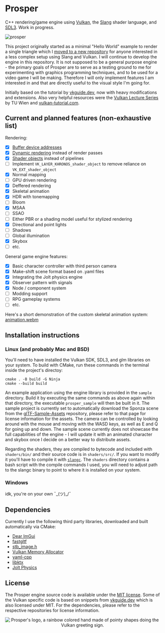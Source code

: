 # Prosper
C++ rendering/game engine using [Vulkan](https://www.vulkan.org/), the [Slang](https://shader-slang.com/) shader language, and [SDL3](https://wiki.libsdl.org/SDL3/FrontPage). Work in progress.

![prosper](https://github.com/user-attachments/assets/4e6cc111-e4b5-4894-8a68-e53faa229e4a)

This project originally started as a minimal "Hello World" example to render a single triangle which I [moved to a new repository](https://github.com/tracefree/vulkan-triangle-sdl-slang) for anyone interested in a less complex setup using Slang and Vulkan. I will continue to develop the engine in this repository. It is not supposed to be a general purpose engine - the primary goals of Prosper are to serve as a testing ground to me for experimenting with graphics programming techniques, and to be used for a video game I will be making. Therefore I will only implement features I am interested in and that are directly useful to the visual style I'm going for.

Initially based on the tutorial by [vkguide.dev](https://vkguide.dev), now with heavy modifications and extensions. Also very helpful resources were the [Vulkan Lecture Series](https://www.youtube.com/playlist?list=PLmIqTlJ6KsE1Jx5HV4sd2jOe3V1KMHHgn) by TU Wien and [vulkan-tutorial.com](https://vulkan-tutorial.com/).

## Current and planned features (non-exhaustive list)
Rendering:
- [x] [Buffer device addresses](https://docs.vulkan.org/samples/latest/samples/extensions/buffer_device_address/README.html)
- [X] [Dynamic rendering](https://docs.vulkan.org/samples/latest/samples/extensions/dynamic_rendering/README.html) instead of render passes
- [x] [Shader objects](https://docs.vulkan.org/samples/latest/samples/extensions/shader_object/README.html) instead of pipelines
- [ ] Implement `VK_LAYER_KHRONOS_shader_object` to remove reliance on `VK_EXT_shader_object`
- [x] Normal mapping
- [ ] GPU driven rendering
- [x] Deffered rendering
- [x] Skeletal animation
- [x] HDR with tonemapping
- [ ] Bloom
- [x] MSAA
- [ ] SSAO
- [ ] Either PBR or a shading model useful for stylized rendering
- [x] Directional and point lights
- [ ] Shadows
- [ ] Global illumination
- [x] Skybox
- [ ] etc.

General game engine features:
- [x] Basic character controller with third person camera
- [x] Make-shift scene format based on .yaml files 
- [x] Integrating the Jolt physics engine
- [x] Observer pattern with signals
- [x] Node / component system
- [ ] Modding support
- [ ] RPG gameplay systems
- [ ] etc.

Here's a short demonstration of the custom skeletal animation system:
[animation.webm](https://github.com/user-attachments/assets/63fabd7d-53f6-4e16-88f1-a4f0dca6ebe6)

## Installation instructions
### Linux (and probably Mac and BSD)
You'll need to have installed the Vulkan SDK, SDL3, and glm libraries on your system. To build with CMake, run these commands in the terminal inside the project's directoy:

```
cmake . -B build -G Ninja
cmake --build build
```

An example application using the engine library is provided in the `sample` directory. Build it by executing the same commands as above again within that directory, the executable `prosper_sample` will then be built in it. The sample project is currently set to automatically download the Sponza scene from the [glTF-Sample-Assets](https://github.com/KhronosGroup/glTF-Sample-Assets) repository, please refer to that page for license information for the assets. The camera can be controlled by looking around with the mouse and moving with the WASD keys, as well as E and Q for going up and down. The sample scene currently does not showcase the full capabilities of the engine - I will update it with an animated character and skybox once I decide on a better way to distribute assets.

Regarding the shaders, they are compiled to bytecode and included with `shaders/bin/` and their source code is in `shaders/src/`. If you want to modify it you'll have to compile it with [`slangc`](https://github.com/shader-slang/slang). The `shaders` directory contains a bash script with the compile commands I used, you will need to adjust path to the slangc binary to point to where it is installed on your system.

### Windows
idk, you're on your own ¯\_(ツ)_/¯

## Dependencies
Currently I use the following third party libraries, downloaded and built automatically via CMake:
- [Dear ImGui](https://github.com/ocornut/imgui)
- [fastgltf](https://github.com/spnda/fastgltf)
- [stb_image.h](https://github.com/nothings/stb)
- [Vulkan Memory Allocator](https://github.com/GPUOpen-LibrariesAndSDKs/VulkanMemoryAllocator.git)
- [yaml-cpp](https://github.com/jbeder/yaml-cpp.git)
- [libktx](https://github.com/KhronosGroup/KTX-Software.git)
- [Jolt Physics](https://github.com/jrouwe/JoltPhysics.git)

## License
The Prosper engine source code is available under the [MIT license](LICENSE.md). Some of the Vulkan specific code is based on snippets from [vkguide.dev](https://github.com/vblanco20-1/vulkan-guide/tree/all-chapters-2) which is also licensed under MIT. For the dependencies, please refer to the respective repositories for license information.

<p align="center">
  <img src="https://github.com/user-attachments/assets/63ba0ee4-e922-47bf-a14a-fc87a84f2947" alt="Prosper's logo, a rainbow colored hand made of pointy shapes doing the Vulkan greeting sign."/>
</p>
